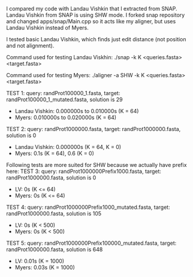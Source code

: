 I compared my code with Landau Vishkin that I extracted from SNAP.
Landau Vishkin from SNAP is using SHW mode.
I forked snap repository and changed apps/snap/Main.cpp so it acts like my aligner, but uses Landau Vishkin instead of Myers.

I tested basic Landau Vishkin, which finds just edit distance (not position and not alignment).

Command used for testing Landau Viskhin:
 ./snap -k K <queries.fasta> <target.fasta>

Command used for testing Myers:
 ./aligner -a SHW -k K <queries.fasta> <target.fasta> 

TEST 1: query: randProt100000_1.fasta, target: randProt100000_1_mutated.fasta, solution is 29
- Landau Vishkin: 0.000000s to 0.010000s (K = 64)
- Myers: 0.010000s to 0.020000s (K = 64)

TEST 2: query: randProt1000000.fasta, target: randProt1000000.fasta, solution is 0
- Landau Vishkin: 0.000000s (K = 64, K = 0)
- Myers: 0.1s (K = 64), 0.6 (K = 0)

Following tests are more suited for SHW because we actually have prefix here:
TEST 3: query: randProt1000000Prefix1000.fasta, target: randProt1000000.fasta, solution is 0
- LV: 0s (K <= 64)
- Myers: 0s (K <= 64)

TEST 4: query: randProt1000000Prefix1000_mutated.fasta, target: randProt1000000.fasta, solution is 105
- LV: 0s (K < 500)
- Myers: 0s (K < 500)

TEST 5: query: randProt1000000Prefix100000_mutated.fasta, target: randProt1000000.fasta, solution is 648
- LV: 0.01s (K = 1000)
- Myers: 0.03s (K = 1000)
